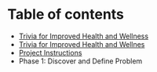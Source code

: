 # Table of contents

* [Trivia for Improved Health and Wellness](README.md)
* [Trivia for Improved Health and Wellnes](trivia.md)
* [Project Instructions](project-instructions.md)
* Phase 1: Discover and Define Problem

